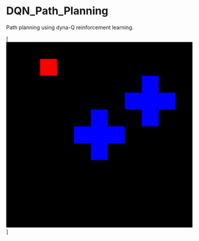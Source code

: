 # DQN_Path_Planning
Path planning using dyna-Q reinforcement learning.

[![output gif](output.gif)]
